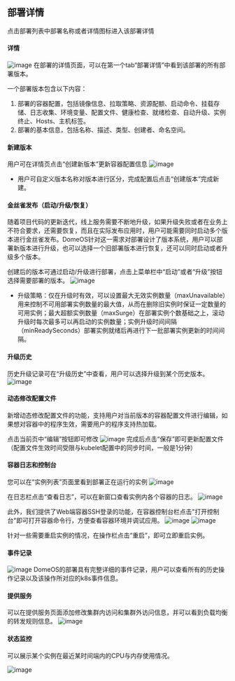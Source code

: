 ## 部署详情

点击部署列表中部署名称或者详情图标进入该部署详情

#### 详情
![image](https://domeos-pic3.bjcnc.scs.sohucs.com/%E9%83%A8%E7%BD%B2%E8%AF%A6%E6%83%85.png)
在部署的详情页面，可以在第一个tab“部署详情”中看到该部署的所有部署版本。

一个部署版本包含以下内容：

1. 部署的容器配置，包括镜像信息、拉取策略、资源配额、启动命令、挂载存储、日志收集、环境变量、配置文件、健康检查、就绪检查、自动升级、实例终止、Hosts、主机标签。
2. 部署的基本信息，包括名称、描述、类型、创建者、命名空间。

#### 新建版本
用户可在详情页点击“创建新版本”更新容器配置信息
![image](https://domeos-pic3.bjcnc.scs.sohucs.com/%E6%96%B0%E5%BB%BA%E7%89%88%E6%9C%AC.png)
- 用户可自定义版本名称对版本进行区分，完成配置后点击“创建版本”完成新建。

#### 金丝雀发布（启动/升级/恢复）

随着项目代码的更新迭代，线上服务需要不断地升级，如果升级失败或者在业务上不符合要求，还需要恢复，而且在实际发布应用时，用户可能需要同时启动多个版本进行金丝雀发布。DomeOS针对这一需求对部署设计了版本系统，用户可以部署新版本进行升级，也可以选择一个旧部署版本进行恢复，还可以同时启动或者升级多个版本。

创建后的版本可通过启动/升级进行部署，点击上菜单栏中“启动”或者“升级”按钮选择需要部署的版本。
![image](https://domeos-pic3.bjcnc.scs.sohucs.com/%E5%8D%87%E7%BA%A7%E9%83%A8%E7%BD%B2.png)
- 升级策略：仅在升级时有效，可以设置最大无效实例数量（maxUnavailable）用来控制不可用部署实例数量的最大值，从而在删除旧实例时保证一定数量的可用实例；最大超额实例数量（maxSurge）在部署实例个数基础之上，滚动升级时每次最多可以再启动的实例数量；实例升级时间间隔（minReadySeconds）部署实例就绪后再进行下一批部署实例更新的时间间隔。

#### 升级历史
历史升级记录可在“升级历史”中查看，用户可以选择升级到某个历史版本。
![image](https://domeos-pic3.bjcnc.scs.sohucs.com/%E5%8D%87%E7%BA%A7%E5%8E%86%E5%8F%B2.png)

#### 动态修改配置文件
新增动态修改配置文件的功能，支持用户对当前版本的容器配置文件进行编辑，如果想对容器中的程序生效，需要用户的程序支持热加载。

点击当前页中“编辑”按钮即可修改
![image](https://domeos-pic3.bjcnc.scs.sohucs.com/%E7%BC%96%E8%BE%91%E9%85%8D%E7%BD%AE%E6%96%87%E4%BB%B6.png)
完成后点击“保存”即可更新配置文件（配置文件生效时间受限与kubelet配置中的同步时间，一般是1分钟）

#### 容器日志和控制台

您可以在“实例列表”页面里看到部署正在运行的实例
![image](http://domeos-pics.bjcnc.scs.sohucs.com/实例列表20210408.png)

在日志栏点击“查看日志”，可以在新窗口查看实例内各个容器的日志。
![image](https://domeos-pic3.bjcnc.scs.sohucs.com/%E5%AE%9E%E4%BE%8B%E6%97%A5%E5%BF%97.png)

此外，我们提供了Web端容器SSH登录的功能，在容器控制台栏点击"打开控制台"即可打开容器命令行，方便查看容器环境并调试应用。
![image](https://domeos-pic3.bjcnc.scs.sohucs.com/%E8%BF%9B%E5%85%A5%E6%8E%A7%E5%88%B6%E5%8F%B001.png)
![image](https://domeos-pic3.bjcnc.scs.sohucs.com/%E8%BF%9B%E5%85%A5%E6%8E%A7%E5%88%B6%E5%8F%B002.png)

针对一些需要重启实例的情况，在操作栏点击“重启”，即可立即重启实例。

#### 事件记录
![image](https://domeos-pic3.bjcnc.scs.sohucs.com/%E4%BA%8B%E4%BB%B6%E8%AE%B0%E5%BD%95.png)
DomeOS的部署具有完整详细的事件记录，用户可以查看所有的历史操作记录以及该操作所对应的k8s事件信息。

#### 提供服务
可以在提供服务页面添加修改集群内访问和集群外访问信息，并可以看到负载均衡的转发规则信息。
![image](https://domeos-pic3.bjcnc.scs.sohucs.com/%E6%8F%90%E4%BE%9B%E6%9C%8D%E5%8A%A1.png)

#### 状态监控

可以展示某个实例在最近某时间端内的CPU与内存使用情况。

![image](http://domeos-pics.bjcnc.scs.sohucs.com/状态监控20210408.png)